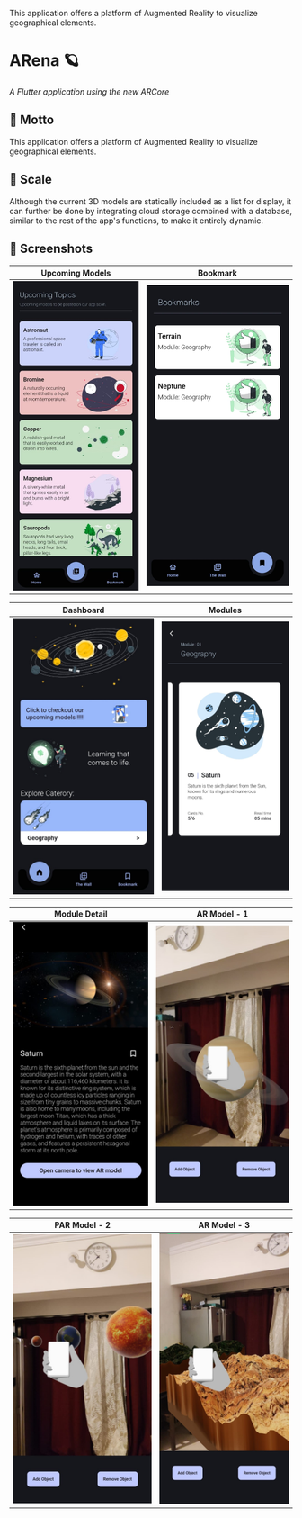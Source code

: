 This application offers a platform of Augmented Reality to visualize geographical elements.


# ARena 🪐

*A Flutter application using the new ARCore* 

## 🎯 Motto 

This application offers a platform of Augmented Reality to visualize geographical elements.

## 🔺 Scale

Although the current 3D models are statically included as a list for display, it can further be done by integrating cloud storage combined with a database, similar to the rest of the app's functions, to make it entirely dynamic.

## 📸 Screenshots

Upcoming Models             |  Bookmark
:-------------------------:|:----------------------:
![Upcoming Topics](assets/images/upcoming_topics.jpg)  |  ![Bookmark](assets/images/bookmark.jpg)

Dashboard            |  Modules
:-------------------------:|:-------------------------:
![Dashboard](assets/images/dashboard.jpg)  |  ![Modules](assets/images/modules.jpg)

Module Detail            |  AR Model - 1
:-------------------------:|:-------------------------:
![Detail](assets/images/saturn_detail.jpg)  |  ![Saturn](assets/images/saturn_ar.jpg)

PAR Model - 2             |  AR Model - 3
:-------------------------:|:-------------------------:
![Eclipse](assets/images/eclipse_ar.jpg)  |  ![Terrain](assets/images/terrain_ar.jpg)


